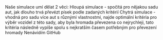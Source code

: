 Naše simulace umí dělat 2 věci:
Hloupá simulace - spočítá pro nějakou sadu aut, jak dlouho trvá převézt písek podle zadaných kritérií
Chytrá simulace - vhodná pro sadu více aut s různými vlastnostmi, najde optimální kritéria pro výběr vozidel z této sady, aby byla hromada převezena co nejrychleji, tato kritéria následně vypíše spolu s nejkratším časem potřebným pro převezení hromady
Nenávidím GitHub
